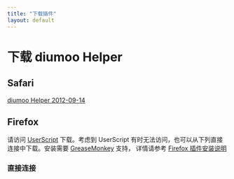 ```yaml
---
title: "下载插件"
layout: default
---
```


# 下载 diumoo Helper

## Safari
[diumoo Helper 2012-09-14](https://github.com/downloads/diumoo/diumoohelper/diumoohelper20120914.safariextz)

## Firefox

请访问 [UserScript](http://userscripts.org/scripts/show/142009) 下载。考虑到
UserScript 有时无法访问，也可以从下列直接连接中下载。安装需要 
[GreaseMonkey](https://addons.mozilla.org/firefox/addon/748) 支持，
详情请参考 [Firefox 插件安装说明](/exhttps://addons.mozilla.org/firefox/addon/748tensions/firefox.html)

### 直接连接


